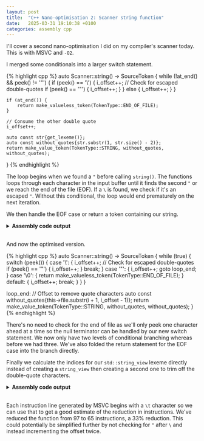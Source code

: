 ```yaml
---
layout: post
title:  "C++ Nano-optimisation 2: Scanner string function"
date:   2025-03-31 19:10:38 +0100
categories: assembly cpp
---
```


I'll cover a second nano-optimisation I did on my compiler's scanner today.
This is with MSVC and `-O2`.

I merged some conditionals into a larger switch statement.

{% highlight cpp %}
auto Scanner::string() -> SourceToken {
    while (!at_end() && peek() != '"') {
        if (peek() == '\\') {
            i_offset++;
            // Check for escaped double-quotes
            if (peek() == '"') {
                i_offset++;
            }
        } else {
            i_offset++;
        }
    }

    if (at_end()) {
        return make_valueless_token(TokenType::END_OF_FILE);
    }

    // Consume the other double quote
    i_offset++;

    auto const str{get_lexeme()};
    auto const without_quotes{str.substr(1, str.size() - 2)};
    return make_value_token(TokenType::STRING, without_quotes, without_quotes);
}
{% endhighlight %}

The loop begins when we found a `"` before calling `string()`.
The functions loops through each character in the input buffer until it finds the second `"` or we reach the end of the file (EOF).
If a `\` is found, we check if it's an escaped `"`. 
Without this conditional, the loop would end prematurely on the next iteration.

We then handle the EOF case or return a token containing our string.

<details>
<summary>
<b>Assembly code output</b>
</summary>

{% highlight nasm linenos %}
$T1 = 32
this$ = 80
__$ReturnUdt$ = 88
?string@Scanner@pequod@@QEAA?AUSourceToken@2@XZ PROC	; pequod::Scanner::string, COMDAT
; 831  : auto Scanner::string() -> SourceToken {
$LN197:
	push	rbx
	sub	rsp, 64					; 00000040H
; 567  :     return (i + i_offset) >= file_size;
	mov	rax, QWORD PTR [rcx+8]
; 831  : auto Scanner::string() -> SourceToken {
	mov	rbx, rdx
; 567  :     return (i + i_offset) >= file_size;
	mov	r10, QWORD PTR [rcx]
; 831  : auto Scanner::string() -> SourceToken {
	mov	r9, rcx
; 567  :     return (i + i_offset) >= file_size;
	mov	r11, QWORD PTR [rcx+32]
	lea	r8, QWORD PTR [r10+rax]
	cmp	r8, r11
; 832  :     while (!at_end() && peek() != '"') {
	jae	SHORT $LN181@string
$LL2@string:
; 590  :     auto const index{i + i_offset + n};
	lea	rdx, QWORD PTR [r10+1]
	add	rdx, rax
; 591  :     return (index < file_size) ? file[index] : '\0';
	cmp	rdx, r11
	jae	SHORT $LN28@string
	mov	rcx, QWORD PTR [r9+16]
; 832  :     while (!at_end() && peek() != '"') {
	cmp	BYTE PTR [rdx+rcx], 34			; 00000022H
	je	SHORT $LN181@string
; 591  :     return (index < file_size) ? file[index] : '\0';
	movzx	ecx, BYTE PTR [rdx+rcx]
; 833  :         if (peek() == '\\') {
	inc	rax
	mov	QWORD PTR [r9+8], rax
	cmp	cl, 92					; 0000005cH
	jne	SHORT $LN4@string
; 590  :     auto const index{i + i_offset + n};
	lea	rdx, QWORD PTR [r10+1]
	add	rdx, rax
; 591  :     return (index < file_size) ? file[index] : '\0';
	cmp	rdx, r11
	jae	SHORT $LN4@string
	mov	rcx, QWORD PTR [r9+16]
; 834  :             i_offset++;
; 835  :             // Check for escaped double-quotes
; 836  :             if (peek() == '"') {
	cmp	BYTE PTR [rdx+rcx], 34			; 00000022H
	jne	SHORT $LN4@string
; 837  :                 i_offset++;
	inc	rax
	jmp	SHORT $LN193@string
$LN28@string:
; 591  :     return (index < file_size) ? file[index] : '\0';
	inc	rax
$LN193@string:
; 567  :     return (i + i_offset) >= file_size;
	mov	QWORD PTR [r9+8], rax
$LN4@string:
	lea	rcx, QWORD PTR [r10+rax]
	cmp	rcx, r11
; 832  :     while (!at_end() && peek() != '"') {
	jb	SHORT $LL2@string
$LN181@string:
; 567  :     return (i + i_offset) >= file_size;
	lea	rcx, QWORD PTR [r10+rax]
	lea	rdx, QWORD PTR [rax+1]
	cmp	rcx, r11
; 838  :             }
; 839  :         } else {
; 840  :             i_offset++;
; 841  :         }
; 842  :     }
; 843  : 
; 844  :     if (at_end()) {
	jb	SHORT $LN7@string
; File C:\Program Files\Microsoft Visual Studio\2022\Community\VC\Tools\MSVC\14.43.34808\include\__msvc_string_view.hpp
; 1761 :         if (_Mysize < _Off) {
	mov	r8, QWORD PTR [r9+24]
; File C:\Users\matth\source\repos\Pequod\Pequod\scanner.cpp
; 613  :     auto tkn{SourceToken(type, get_lexeme(), static_cast<uint32_t>(i))};
	mov	r11d, DWORD PTR [r9]
; File C:\Program Files\Microsoft Visual Studio\2022\Community\VC\Tools\MSVC\14.43.34808\include\__msvc_string_view.hpp
; 1761 :         if (_Mysize < _Off) {
	cmp	r8, r10
	jb	$LN178@string
; 1537 :         return basic_string_view(_Mydata + _Off, _Count);
	mov	rcx, QWORD PTR [r9+16]
; 1775 :         return (_STD min)(_Size, _Mysize - _Off);
	sub	r8, r10
; File C:\Program Files\Microsoft Visual Studio\2022\Community\VC\Tools\MSVC\14.43.34808\include\variant
; 759  :           _Which{static_cast<_Index_t>(_Idx)} { // initialize alternative _Idx from _Args...
	mov	BYTE PTR [rbx+16], 0
; File C:\Program Files\Microsoft Visual Studio\2022\Community\VC\Tools\MSVC\14.43.34808\include\__msvc_string_view.hpp
; 1537 :         return basic_string_view(_Mydata + _Off, _Count);
	add	rcx, r10
; File C:\Users\matth\source\repos\Pequod\Pequod\source_token.cpp
; 13   :     : lexeme{lexeme}
	mov	QWORD PTR [rbx+24], rcx
; File C:\Program Files\Microsoft Visual Studio\2022\Community\VC\Tools\MSVC\14.43.34808\include\__msvc_string_view.hpp
; 1369 :         : _Mydata(_Cts), _Mysize(_Count) {
	cmp	r8, rdx
	cmovb	rdx, r8
; File C:\Users\matth\source\repos\Pequod\Pequod\source_token.cpp
; 13   :     : lexeme{lexeme}
	mov	QWORD PTR [rbx+32], rdx
; 14   :     , type{type}
	mov	WORD PTR [rbx+40], 119			; 00000077H
; 15   :     , position{position} {}
	mov	DWORD PTR [rbx+44], r11d
$LN194@string:
; File C:\Users\matth\source\repos\Pequod\Pequod\scanner.cpp
; 854  : }
	mov	rax, QWORD PTR [r9+8]
	inc	rax
	mov	QWORD PTR [r9+8], 0
	add	QWORD PTR [r9], rax
	mov	rax, rbx
	add	rsp, 64					; 00000040H
	pop	rbx
	ret	0
$LN7@string:
; 845  :         return make_valueless_token(TokenType::END_OF_FILE);
; 846  :     }
; 847  : 
; 848  :     // Consume the other double quote
; 849  :     i_offset++;
	mov	QWORD PTR [r9+8], rdx
; 564  :     return file.substr(i, i_offset + 1);
	lea	r11, QWORD PTR [rdx+1]
; File C:\Program Files\Microsoft Visual Studio\2022\Community\VC\Tools\MSVC\14.43.34808\include\__msvc_string_view.hpp
; 1761 :         if (_Mysize < _Off) {
	mov	rcx, QWORD PTR [r9+24]
	cmp	rcx, r10
	jb	SHORT $LN178@string
; 1537 :         return basic_string_view(_Mydata + _Off, _Count);
	mov	rax, QWORD PTR [r9+16]
; 1775 :         return (_STD min)(_Size, _Mysize - _Off);
	sub	rcx, r10
; 1369 :         : _Mydata(_Cts), _Mysize(_Count) {
	cmp	rcx, r11
	cmovb	r11, rcx
	cmp	r11, 1
; 1761 :         if (_Mysize < _Off) {
	jb	SHORT $LN178@string
; 1369 :         : _Mydata(_Cts), _Mysize(_Count) {
	xor	edx, edx
; File C:\Program Files\Microsoft Visual Studio\2022\Community\VC\Tools\MSVC\14.43.34808\include\variant
; 759  :           _Which{static_cast<_Index_t>(_Idx)} { // initialize alternative _Idx from _Args...
	mov	BYTE PTR $T1[rsp+16], 4
; File C:\Users\matth\source\repos\Pequod\Pequod\source_token.cpp
; 8    :     : value{value}
	movsd	xmm1, QWORD PTR $T1[rsp+16]
; File C:\Program Files\Microsoft Visual Studio\2022\Community\VC\Tools\MSVC\14.43.34808\include\__msvc_string_view.hpp
; 1775 :         return (_STD min)(_Size, _Mysize - _Off);
	lea	r8, QWORD PTR [rax+1]
	add	r8, r10
; File C:\Users\matth\source\repos\Pequod\Pequod\scanner.cpp
; 852  :     auto const without_quotes{str.substr(1, str.size() - 2)};
	lea	rcx, QWORD PTR [r11-2]
; File C:\Program Files\Microsoft Visual Studio\2022\Community\VC\Tools\MSVC\14.43.34808\include\variant
; 351  :         : _Head(static_cast<_Types&&>(_Args)...) {} // initialize _Head with _Args...
	mov	QWORD PTR $T1[rsp], r8
; File C:\Program Files\Microsoft Visual Studio\2022\Community\VC\Tools\MSVC\14.43.34808\include\__msvc_string_view.hpp
; 1536 :         _Count = _Clamp_suffix_size(_Off, _Count);
	lea	rax, QWORD PTR [r11-1]
; 1369 :         : _Mydata(_Cts), _Mysize(_Count) {
	cmp	rax, rcx
; File C:\Users\matth\source\repos\Pequod\Pequod\scanner.cpp
; 603  :     auto tkn{SourceToken(type, value, lexeme, static_cast<uint32_t>(i))};
	mov	eax, DWORD PTR [r9]
; File C:\Program Files\Microsoft Visual Studio\2022\Community\VC\Tools\MSVC\14.43.34808\include\__msvc_string_view.hpp
; 1369 :         : _Mydata(_Cts), _Mysize(_Count) {
	setb	dl
	lea	rcx, QWORD PTR [rdx-2]
	add	rcx, r11
; File C:\Program Files\Microsoft Visual Studio\2022\Community\VC\Tools\MSVC\14.43.34808\include\variant
; 351  :         : _Head(static_cast<_Types&&>(_Args)...) {} // initialize _Head with _Args...
	mov	QWORD PTR $T1[rsp+8], rcx
; File C:\Users\matth\source\repos\Pequod\Pequod\source_token.cpp
; 8    :     : value{value}
	movups	xmm0, XMMWORD PTR $T1[rsp]
	movups	XMMWORD PTR [rbx], xmm0
	movsd	QWORD PTR [rbx+16], xmm1
; 9    :     , lexeme{lexeme}
	mov	QWORD PTR [rbx+24], r8
	mov	QWORD PTR [rbx+32], rcx
; 10   :     , type{type}
	mov	WORD PTR [rbx+40], 68			; 00000044H
; 11   :     , position{position} {}
	mov	DWORD PTR [rbx+44], eax
; File C:\Users\matth\source\repos\Pequod\Pequod\scanner.cpp
; 853  :     return make_value_token(TokenType::STRING, without_quotes, without_quotes);
	jmp	$LN194@string
$LN178@string:
; File C:\Program Files\Microsoft Visual Studio\2022\Community\VC\Tools\MSVC\14.43.34808\include\__msvc_string_view.hpp
; 1762 :             _Xran();
	call	?_Xran@?$basic_string_view@DU?$char_traits@D@std@@@std@@CAXXZ ; std::basic_string_view<char,std::char_traits<char> >::_Xran
	int	3
$LN192@string:
?string@Scanner@pequod@@QEAA?AUSourceToken@2@XZ ENDP	; pequod::Scanner::string
{% endhighlight %}

</details>

<br>

And now the optimised version.

{% highlight cpp %}
auto Scanner::string() -> SourceToken {
    while (true) {
        switch (peek()) {
            case '\\': {
                i_offset++;
                // Check for escaped double-quotes
                if (peek() == '"') {
                    i_offset++;
                }
                break;
            }
            case '"': {
                i_offset++;
                goto loop_end;
            }
            case '\0': {
                return make_valueless_token(TokenType::END_OF_FILE);
            }
            default: {
                i_offset++;
                break;
            }
        }
    }

loop_end:
    // Offset to remove quote characters
    auto const without_quotes{this->file.substr(i + 1, i_offset - 1)};
    return make_value_token(TokenType::STRING, without_quotes, without_quotes);
}
{% endhighlight %}

There's no need to check for the end of file as we'll only peek one character ahead at a time so the null terminator can be handled by our new switch statement.
We now only have two levels of conditional branching whereas before we had three.
We've also folded the return statement for the EOF case into the branch directly.

Finally we calculate the indices for our `std::string_view` lexeme directly instead of creating a `string_view` then creating a second one to trim off the double-quote characters.

<details>
<summary>
<b>Assembly code output</b>
</summary>
{% highlight nasm linenos %}
$T1 = 32
this$ = 80
__$ReturnUdt$ = 88
?string@Scanner@pequod@@QEAA?AUSourceToken@2@XZ PROC	; pequod::Scanner::string, COMDAT

; 835  : auto Scanner::string() -> SourceToken {
$LN110:
	push	rbx
	sub	rsp, 64					; 00000040H
; 594  :     auto const index{i + i_offset + n};
	mov	r10, QWORD PTR [rcx]
; 835  : auto Scanner::string() -> SourceToken {
	mov	rbx, rdx
; 595  :     return (index < file_size) ? file[index] : '\0';
	mov	r11, QWORD PTR [rcx+32]
$LL2@string:
; 590  : auto Scanner::peek() const noexcept -> char {
; 591  :     return peek(1);
; 592  : }
; 593  : auto Scanner::peek(std::size_t n) const noexcept -> char {
; 594  :     auto const index{i + i_offset + n};
	mov	r9, QWORD PTR [rcx+8]
	lea	r8, QWORD PTR [r9+1]
	add	r8, r10
; 595  :     return (index < file_size) ? file[index] : '\0';
	cmp	r8, r11
	jae	$LN10@string
	mov	rax, QWORD PTR [rcx+16]
	movzx	r8d, BYTE PTR [r8+rax]
; 836  :     while (true) {
; 837  :         switch (peek()) {
	test	r8b, r8b
	je	$LN10@string
	lea	rdx, QWORD PTR [r9+1]
	mov	QWORD PTR [rcx+8], rdx
	cmp	r8b, 34					; 00000022H
	je	SHORT $LN8@string
	cmp	r8b, 92					; 0000005cH
	jne	SHORT $LL2@string
; 594  :     auto const index{i + i_offset + n};
	lea	r8, QWORD PTR [r10+1]
	add	r8, rdx
; 595  :     return (index < file_size) ? file[index] : '\0';
	cmp	r8, r11
	jae	SHORT $LL2@string
; 838  :             case '\\': {
; 839  :                 i_offset++;
; 840  :                 // Check for escaped double-quotes
; 841  :                 if (peek() == '"') {
	cmp	BYTE PTR [r8+rax], 34			; 00000022H
	jne	SHORT $LL2@string
; 842  :                     i_offset++;
	lea	rax, QWORD PTR [rdx+1]
	mov	QWORD PTR [rcx+8], rax
; 852  :             }
; 853  :             default: {
; 854  :                 i_offset++;
; 855  :                 break;
; 856  :             }
; 857  :         }
; 858  :     }
	jmp	SHORT $LL2@string
$LN8@string:
$loop_end$111:
; File C:\Program Files\Microsoft Visual Studio\2022\Community\VC\Tools\MSVC\14.43.34808\include\__msvc_string_view.hpp
; 1761 :         if (_Mysize < _Off) {
	mov	r8, QWORD PTR [rcx+24]
; File C:\Users\matth\source\repos\Pequod\Pequod\scanner.cpp
; 862  :     auto const without_quotes{this->file.substr(i + 1, i_offset - 1)};
	lea	rdx, QWORD PTR [r10+1]
; File C:\Program Files\Microsoft Visual Studio\2022\Community\VC\Tools\MSVC\14.43.34808\include\__msvc_string_view.hpp
; 1761 :         if (_Mysize < _Off) {
	cmp	r8, rdx
	jb	SHORT $LN108@string
; 1775 :         return (_STD min)(_Size, _Mysize - _Off);
	sub	r8, rdx
; File C:\Program Files\Microsoft Visual Studio\2022\Community\VC\Tools\MSVC\14.43.34808\include\variant
; 759  :           _Which{static_cast<_Index_t>(_Idx)} { // initialize alternative _Idx from _Args...
	mov	BYTE PTR $T1[rsp+16], 4
; File C:\Users\matth\source\repos\Pequod\Pequod\source_token.cpp
; 8    :     : value{value}
	movsd	xmm1, QWORD PTR $T1[rsp+16]
; File C:\Program Files\Microsoft Visual Studio\2022\Community\VC\Tools\MSVC\14.43.34808\include\__msvc_string_view.hpp
; 1537 :         return basic_string_view(_Mydata + _Off, _Count);
	add	rdx, rax
; File C:\Program Files\Microsoft Visual Studio\2022\Community\VC\Tools\MSVC\14.43.34808\include\variant
; 351  :         : _Head(static_cast<_Types&&>(_Args)...) {} // initialize _Head with _Args...
	mov	QWORD PTR $T1[rsp], rdx
; File C:\Program Files\Microsoft Visual Studio\2022\Community\VC\Tools\MSVC\14.43.34808\include\__msvc_string_view.hpp
; 1369 :         : _Mydata(_Cts), _Mysize(_Count) {
	cmp	r8, r9
	cmovb	r9, r8
; File C:\Program Files\Microsoft Visual Studio\2022\Community\VC\Tools\MSVC\14.43.34808\include\variant
; 351  :         : _Head(static_cast<_Types&&>(_Args)...) {} // initialize _Head with _Args...
	mov	QWORD PTR $T1[rsp+8], r9
; File C:\Users\matth\source\repos\Pequod\Pequod\source_token.cpp
; 8    :     : value{value}
	movups	xmm0, XMMWORD PTR $T1[rsp]
	movups	XMMWORD PTR [rbx], xmm0
	movsd	QWORD PTR [rbx+16], xmm1
; 9    :     , lexeme{lexeme}
	mov	QWORD PTR [rbx+24], rdx
	mov	QWORD PTR [rbx+32], r9
; 10   :     , type{type}
	mov	WORD PTR [rbx+40], 68			; 00000044H
; 11   :     , position{position} {}
	mov	DWORD PTR [rbx+44], r10d
; File C:\Users\matth\source\repos\Pequod\Pequod\scanner.cpp
; 578  :     i += i_offset + 1;
	mov	rax, QWORD PTR [rcx+8]
	inc	rax
; 579  :     i_offset = 0;
	mov	QWORD PTR [rcx+8], 0
	add	QWORD PTR [rcx], rax
; 864  : }
	mov	rax, rbx
	add	rsp, 64					; 00000040H
	pop	rbx
	ret	0
$LN10@string:
; 843  :                 }
; 844  :                 break;
; 845  :             }
; 846  :             case '"': {
; 847  :                 i_offset++;
; 848  :                 goto loop_end;
; 849  :             }
; 850  :             case '\0': {
; 851  :                 return make_valueless_token(TokenType::END_OF_FILE);
	mov	r8d, 119				; 00000077H
	mov	rdx, rbx
	call	?make_valueless_token@Scanner@pequod@@QEAA?AUSourceToken@2@W4TokenType@2@@Z ; pequod::Scanner::make_valueless_token
; 864  : }
	mov	rax, rbx
	add	rsp, 64					; 00000040H
	pop	rbx
	ret	0
$LN108@string:
; File C:\Program Files\Microsoft Visual Studio\2022\Community\VC\Tools\MSVC\14.43.34808\include\__msvc_string_view.hpp
; 1762 :             _Xran();
	call	?_Xran@?$basic_string_view@DU?$char_traits@D@std@@@std@@CAXXZ ; std::basic_string_view<char,std::char_traits<char> >::_Xran
	int	3
$LN105@string:
?string@Scanner@pequod@@QEAA?AUSourceToken@2@XZ ENDP	; pequod::Scanner::string
{% endhighlight %}
</details>

<br>

Each instruction line generated by MSVC begins with a `\t` character so we can use that to get a good estimate of the reduction in instructions.
We've reduced the function from 97 to 65 instructions, a 33% reduction.
This could potentially be simplified further by not checking for `"` after `\` and instead incrementing the offset twice.